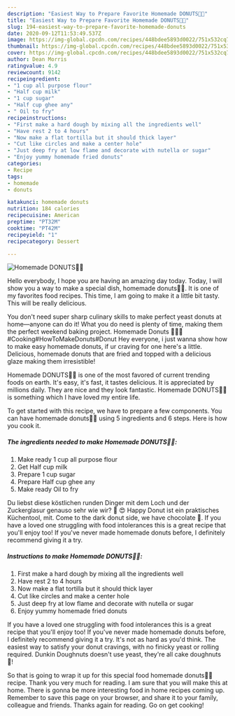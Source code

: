 ```yaml
---
description: "Easiest Way to Prepare Favorite Homemade DONUTS🍩🍩"
title: "Easiest Way to Prepare Favorite Homemade DONUTS🍩🍩"
slug: 194-easiest-way-to-prepare-favorite-homemade-donuts
date: 2020-09-12T11:53:49.537Z
image: https://img-global.cpcdn.com/recipes/448bdee5893d0022/751x532cq70/homemade-donuts🍩🍩-recipe-main-photo.jpg
thumbnail: https://img-global.cpcdn.com/recipes/448bdee5893d0022/751x532cq70/homemade-donuts🍩🍩-recipe-main-photo.jpg
cover: https://img-global.cpcdn.com/recipes/448bdee5893d0022/751x532cq70/homemade-donuts🍩🍩-recipe-main-photo.jpg
author: Dean Morris
ratingvalue: 4.9
reviewcount: 9142
recipeingredient:
- "1 cup all purpose flour"
- "Half cup milk"
- "1 cup sugar"
- "Half cup ghee any"
- " Oil to fry"
recipeinstructions:
- "First make a hard dough by mixing all the ingredients well"
- "Have rest 2 to 4 hours"
- "Now make a flat tortilla but it should thick layer"
- "Cut like circles and make a center hole"
- "Just deep fry at low flame and decorate with nutella or sugar"
- "Enjoy yummy homemade fried donuts"
categories:
- Recipe
tags:
- homemade
- donuts

katakunci: homemade donuts 
nutrition: 184 calories
recipecuisine: American
preptime: "PT32M"
cooktime: "PT42M"
recipeyield: "1"
recipecategory: Dessert

---
```



![Homemade DONUTS🍩🍩](https://img-global.cpcdn.com/recipes/448bdee5893d0022/751x532cq70/homemade-donuts🍩🍩-recipe-main-photo.jpg)

Hello everybody, I hope you are having an amazing day today. Today, I will show you a way to make a special dish, homemade donuts🍩🍩. It is one of my favorites food recipes. This time, I am going to make it a little bit tasty. This will be really delicious.

You don&#39;t need super sharp culinary skills to make perfect yeast donuts at home—anyone can do it! What you do need is plenty of time, making them the perfect weekend baking project. Homemade Donuts 🍩🍩🍩 #Cooking#HowToMakeDonuts#Donut Hey everyone, i just wanna show how to make easy homemade donuts, if ur craving for one here&#39;s a little. Delicious, homemade donuts that are fried and topped with a delicious glaze making them irresistible!

Homemade DONUTS🍩🍩 is one of the most favored of current trending foods on earth. It's easy, it's fast, it tastes delicious. It is appreciated by millions daily. They are nice and they look fantastic. Homemade DONUTS🍩🍩 is something which I have loved my entire life.


To get started with this recipe, we have to prepare a few components. You can have homemade donuts🍩🍩 using 5 ingredients and 6 steps. Here is how you cook it.

<!--inarticleads1-->

##### The ingredients needed to make Homemade DONUTS🍩🍩:

1. Make ready 1 cup all purpose flour
1. Get Half cup milk
1. Prepare 1 cup sugar
1. Prepare Half cup ghee any
1. Make ready  Oil to fry


Du liebst diese köstlichen runden Dinger mit dem Loch und der Zuckerglasur genauso sehr wie wir? 🍩 😍 Happy Donut ist ein praktisches Küchentool, mit. Come to the dark donut side, we have chocolate 🍩. If you have a loved one struggling with food intolerances this is a great recipe that you&#39;ll enjoy too! If you&#39;ve never made homemade donuts before, I definitely recommend giving it a try. 

<!--inarticleads2-->

##### Instructions to make Homemade DONUTS🍩🍩:

1. First make a hard dough by mixing all the ingredients well
1. Have rest 2 to 4 hours
1. Now make a flat tortilla but it should thick layer
1. Cut like circles and make a center hole
1. Just deep fry at low flame and decorate with nutella or sugar
1. Enjoy yummy homemade fried donuts


If you have a loved one struggling with food intolerances this is a great recipe that you&#39;ll enjoy too! If you&#39;ve never made homemade donuts before, I definitely recommend giving it a try. It&#39;s not as hard as you&#39;d think. The easiest way to satisfy your donut cravings, with no finicky yeast or rolling required. Dunkin Doughnuts doesn&#39;t use yeast, they&#39;re all cake doughnuts 🍩! 

So that is going to wrap it up for this special food homemade donuts🍩🍩 recipe. Thank you very much for reading. I am sure that you will make this at home. There is gonna be more interesting food in home recipes coming up. Remember to save this page on your browser, and share it to your family, colleague and friends. Thanks again for reading. Go on get cooking!
